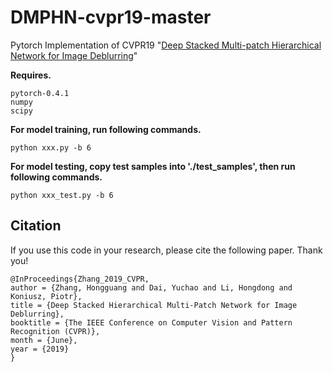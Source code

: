 # DMPHN-cvpr19-master
Pytorch Implementation of CVPR19 "[Deep Stacked Multi-patch Hierarchical Network for Image Deblurring](https://arxiv.org/pdf/1904.03468.pdf)"

__Requires.__
```
pytorch-0.4.1
numpy
scipy
```

__For model training, run following commands.__

```
python xxx.py -b 6
```


__For model testing, copy test samples into './test_samples', then run following commands.__

```
python xxx_test.py -b 6
```
## Citation
If you use this code in your research, please cite the following paper. Thank you!

```
@InProceedings{Zhang_2019_CVPR,
author = {Zhang, Hongguang and Dai, Yuchao and Li, Hongdong and Koniusz, Piotr},
title = {Deep Stacked Hierarchical Multi-Patch Network for Image Deblurring},
booktitle = {The IEEE Conference on Computer Vision and Pattern Recognition (CVPR)},
month = {June},
year = {2019}
}
```

